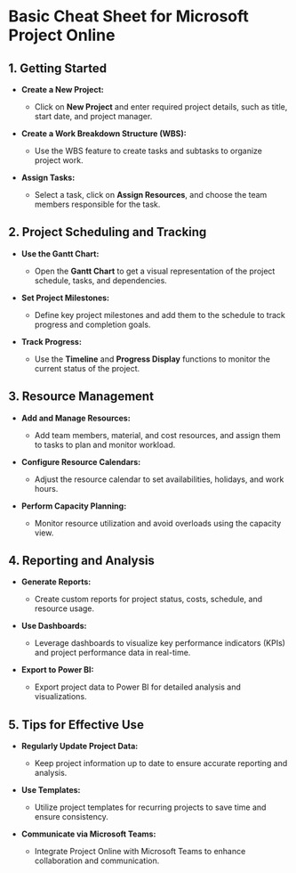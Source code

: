 # Basic Cheat Sheet for Microsoft Project Online



## 1. Getting Started

- **Create a New Project:**
  - Click on **New Project** and enter required project details, such as title, start date, and project manager.
  
- **Create a Work Breakdown Structure (WBS):**
  - Use the WBS feature to create tasks and subtasks to organize project work.

- **Assign Tasks:**
  - Select a task, click on **Assign Resources**, and choose the team members responsible for the task.

## 2. Project Scheduling and Tracking

- **Use the Gantt Chart:**
  - Open the **Gantt Chart** to get a visual representation of the project schedule, tasks, and dependencies.

- **Set Project Milestones:**
  - Define key project milestones and add them to the schedule to track progress and completion goals.

- **Track Progress:**
  - Use the **Timeline** and **Progress Display** functions to monitor the current status of the project.

## 3. Resource Management

- **Add and Manage Resources:**
  - Add team members, material, and cost resources, and assign them to tasks to plan and monitor workload.

- **Configure Resource Calendars:**
  - Adjust the resource calendar to set availabilities, holidays, and work hours.

- **Perform Capacity Planning:**
  - Monitor resource utilization and avoid overloads using the capacity view.

## 4. Reporting and Analysis

- **Generate Reports:**
  - Create custom reports for project status, costs, schedule, and resource usage.

- **Use Dashboards:**
  - Leverage dashboards to visualize key performance indicators (KPIs) and project performance data in real-time.

- **Export to Power BI:**
  - Export project data to Power BI for detailed analysis and visualizations.

## 5. Tips for Effective Use

- **Regularly Update Project Data:**
  - Keep project information up to date to ensure accurate reporting and analysis.

- **Use Templates:**
  - Utilize project templates for recurring projects to save time and ensure consistency.

- **Communicate via Microsoft Teams:**
  - Integrate Project Online with Microsoft Teams to enhance collaboration and communication.
